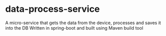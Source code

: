 # data-process-service

A micro-service that gets the data from the device, processes and saves it into the DB
Written in spring-boot and built using Maven build tool
